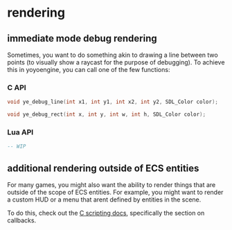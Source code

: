 
# rendering

## immediate mode debug rendering

Sometimes, you want to do something akin to drawing a line between two points (to visually show a raycast for the purpose of debugging).
To achieve this in yoyoengine, you can call one of the few functions:

### C API

```c
void ye_debug_line(int x1, int y1, int x2, int y2, SDL_Color color);

void ye_debug_rect(int x, int y, int w, int h, SDL_Color color);
```

### Lua API

```lua
-- WIP
```

## additional rendering outside of ECS entities

For many games, you might also want the ability to render things that are outside of the scope of ECS entities. For example, you might want to render a custom HUD or a menu that arent defined by entities in the scene.

To do this, check out the [C scripting docs](Scripting/C%20Scripting/c_scripting.md), specifically the section on callbacks.
